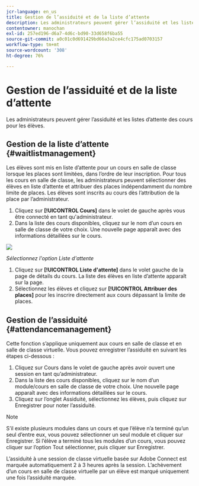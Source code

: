 ```yaml
---
jcr-language: en_us
title: Gestion de l’assiduité et de la liste d’attente
description: Les administrateurs peuvent gérer l’assiduité et les listes d’attente des cours pour les élèves.
contentowner: manochan
exl-id: 257ed196-d6a7-4d6c-bd90-33d658f6ba55
source-git-commit: a0c01c0d691429bd66a3a2ce4cfc175ad0703157
workflow-type: tm+mt
source-wordcount: '308'
ht-degree: 76%

---
```


# Gestion de l’assiduité et de la liste d’attente

Les administrateurs peuvent gérer l’assiduité et les listes d’attente des cours pour les élèves.

## Gestion de la liste d’attente {#waitlistmanagement}

Les élèves sont mis en liste d’attente pour un cours en salle de classe lorsque les places sont limitées, dans l’ordre de leur inscription. Pour tous les cours en salle de classe, les administrateurs peuvent sélectionner des élèves en liste d’attente et attribuer des places indépendamment du nombre limite de places. Les élèves sont inscrits au cours dès l’attribution de la place par l’administrateur.

1. Cliquez sur **[!UICONTROL Cours]** dans le volet de gauche après vous être connecté en tant qu&#39;administrateur.
1. Dans la liste des cours disponibles, cliquez sur le nom d’un cours en salle de classe de votre choix. Une nouvelle page apparaît avec des informations détaillées sur le cours.

![](assets/waitlist-and-attendance-mgmnt.png)

*Sélectionnez l&#39;option Liste d&#39;attente*

1. Cliquez sur **[!UICONTROL Liste d&#39;attente]** dans le volet gauche de la page de détails du cours. La liste des élèves en liste d’attente apparaît sur la page.
1. Sélectionnez les élèves et cliquez sur **[!UICONTROL Attribuer des places]** pour les inscrire directement aux cours dépassant la limite de places.

## Gestion de l’assiduité {#attendancemanagement}

Cette fonction s’applique uniquement aux cours en salle de classe et en salle de classe virtuelle. Vous pouvez enregistrer l’assiduité en suivant les étapes ci-dessous :

1. Cliquez sur Cours dans le volet de gauche après avoir ouvert une session en tant qu’administrateur.
1. Dans la liste des cours disponibles, cliquez sur le nom d’un module/cours en salle de classe de votre choix. Une nouvelle page apparaît avec des informations détaillées sur le cours.
1. Cliquez sur l’onglet Assiduité, sélectionnez les élèves, puis cliquez sur Enregistrer pour noter l’assiduité.

>[!NOTE]
>
>S’il existe plusieurs modules dans un cours et que l’élève n’a terminé qu’un seul d’entre eux, vous pouvez sélectionner un seul module et cliquer sur Enregistrer. Si l’élève a terminé tous les modules d’un cours, vous pouvez cliquer sur l’option Tout sélectionner, puis cliquer sur Enregistrer.

L’assiduité à une session de classe virtuelle basée sur Adobe Connect est marquée automatiquement 2 à 3 heures après la session. L’achèvement d’un cours en salle de classe virtuelle par un élève est marqué uniquement une fois l’assiduité marquée.
